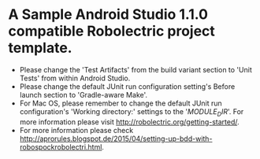 # A Sample Android Studio 1.1.0 compatible Robolectric project template.
- Please change the 'Test Artifacts' from the build variant section to 'Unit Tests' from within Android Studio.
- Please change the default JUnit run configuration setting's Before launch section to 'Gradle-aware Make'.
- For Mac OS, please remember to change the default JUnit run configuration's 'Working directory:' settings to the '$MODULE_DIR$'. For more information please visit http://robolectric.org/getting-started/.
- For more information please check http://aprorules.blogspot.de/2015/04/setting-up-bdd-with-robospockrobolectri.html.
